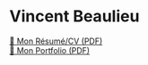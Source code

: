 # Vincent Beaulieu

[📄 Mon Résumé/CV (PDF)](assets/downloadables/CV-Vincent_Beaulieu-FR.pdf)  
[📁 Mon Portfolio (PDF)](assets/downloadables/Portfolio-Vincent_Beaulieu-EN.pdf)  

